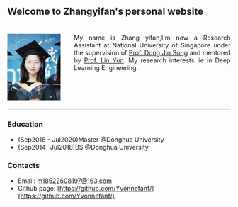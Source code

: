 ## Welcome to Zhangyifan's personal website

<div style="display: flex; padding: 20px 0; border-bottom: 1px solid #ccc;
    margin-bottom: 20px;"><img src="avatar.jpg" height="150"/>
  <div style="margin-left: 30px; text-align: justify;">
    My name is Zhang yifan,I'm now a Research Assistant at National University of Singapore under the supervision of <a href="https://www.comp.nus.edu.sg/~dongjs/">Prof. Dong Jin Song</a> and mentored by <a href="http://linyun.info/index.html">Prof. Lin Yun</a>. My research interests lie in Deep Learning Engineering.</div>
</div>


<!-- ### Markdown


```markdown
Syntax highlighted code block

# Header 1
## Header 2
### Header 3

- Bulleted
- List

1. Numbered
2. List

**Bold** and _Italic_ and `Code` text

[Link](url) and ![Image](src)
```

For more details see [Basic writing and formatting syntax](https://docs.github.com/en/github/writing-on-github/getting-started-with-writing-and-formatting-on-github/basic-writing-and-formatting-syntax). -->


### Education
- (Sep2018 - Jul2020)Master @Donghua University
- (Sep2014 -Jul2018)BS @Donghua University

### Contacts 
- Email: m18522608197@163.com
- Github page: [https://github.com/Yvonnefanf/](https://github.com/Yvonnefanf/)
